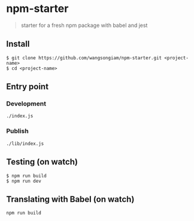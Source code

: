 # npm-starter
> starter for a fresh npm package with babel and jest

## Install
```
$ git clone https://github.com/wangsongiam/npm-starter.git <project-name>
$ cd <project-name>
```

## Entry point
### Development
```
./index.js
```
### Publish
```
./lib/index.js
```

## Testing (on watch)
```
$ npm run build
$ npm run dev
```

## Translating with Babel (on watch)
```
npm run build
```
